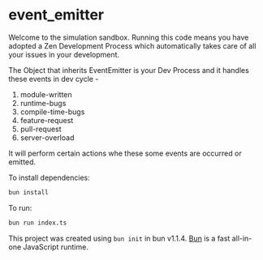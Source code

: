 # event_emitter

Welcome to the simulation sandbox. Running this code means you have adopted a Zen Development Process which automatically takes care of all your issues in your development.

The Object that inherits EventEmitter is your Dev Process and it handles these events in dev cycle -
1. module-written
2. runtime-bugs
3. compile-time-bugs
4. feature-request
5. pull-request
6. server-overload

It will perform certain actions whe these some events are occurred or emitted. 

To install dependencies:

```bash
bun install
```

To run:

```bash
bun run index.ts
```

This project was created using `bun init` in bun v1.1.4. [Bun](https://bun.sh) is a fast all-in-one JavaScript runtime.
